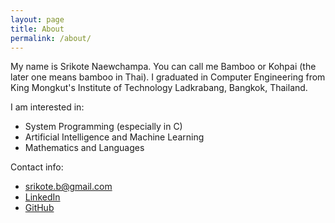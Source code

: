 ```yaml
---
layout: page
title: About
permalink: /about/
---
```


My name is Srikote Naewchampa.
You can call me Bamboo or Kohpai (the later one means bamboo in Thai).
I graduated in Computer Engineering from King Mongkut's Institute of
Technology Ladkrabang, Bangkok, Thailand.

I am interested in:
* System Programming (especially in C)
* Artificial Intelligence and Machine Learning
* Mathematics and Languages

Contact info:
* [srikote.b@gmail.com](mailto:srikote.b@gmail.com)
* [LinkedIn](https://www.linkedin.com/in/srikote-naewchampa-50109b9b/)
* [GitHub](https://github.com/kohpai/)
